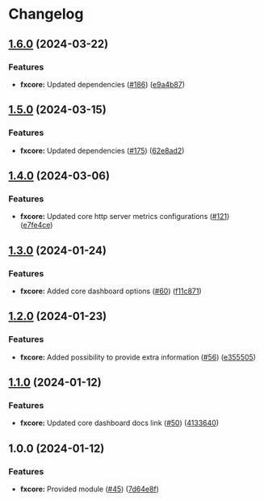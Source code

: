 # Changelog

## [1.6.0](https://github.com/ankorstore/yokai/compare/fxcore/v1.5.0...fxcore/v1.6.0) (2024-03-22)


### Features

* **fxcore:** Updated dependencies ([#186](https://github.com/ankorstore/yokai/issues/186)) ([e9a4b87](https://github.com/ankorstore/yokai/commit/e9a4b875069aa12cf6c05323bcbf1123cac863a7))

## [1.5.0](https://github.com/ankorstore/yokai/compare/fxcore/v1.4.0...fxcore/v1.5.0) (2024-03-15)


### Features

* **fxcore:** Updated dependencies ([#175](https://github.com/ankorstore/yokai/issues/175)) ([62e8ad2](https://github.com/ankorstore/yokai/commit/62e8ad2e7e7d780fb2b357a9194b4c493beeb1ac))

## [1.4.0](https://github.com/ankorstore/yokai/compare/fxcore/v1.3.0...fxcore/v1.4.0) (2024-03-06)


### Features

* **fxcore:** Updated core http server metrics configurations ([#121](https://github.com/ankorstore/yokai/issues/121)) ([e7fe4ce](https://github.com/ankorstore/yokai/commit/e7fe4ce468ee64188fe235633f85a54475095f43))

## [1.3.0](https://github.com/ankorstore/yokai/compare/fxcore/v1.2.0...fxcore/v1.3.0) (2024-01-24)


### Features

* **fxcore:** Added core dashboard options ([#60](https://github.com/ankorstore/yokai/issues/60)) ([f11c871](https://github.com/ankorstore/yokai/commit/f11c871e8e9ec2eb0c1187ee328c9abbb9369a49))

## [1.2.0](https://github.com/ankorstore/yokai/compare/fxcore/v1.1.0...fxcore/v1.2.0) (2024-01-23)


### Features

* **fxcore:** Added possibility to provide extra information ([#56](https://github.com/ankorstore/yokai/issues/56)) ([e355505](https://github.com/ankorstore/yokai/commit/e355505f182677995795e648001312f0467f51dd))

## [1.1.0](https://github.com/ankorstore/yokai/compare/fxcore/v1.0.0...fxcore/v1.1.0) (2024-01-12)


### Features

* **fxcore:** Updated core dashboard docs link ([#50](https://github.com/ankorstore/yokai/issues/50)) ([4133640](https://github.com/ankorstore/yokai/commit/4133640305961b6a3322960723e6827fb68db0ec))

## 1.0.0 (2024-01-12)


### Features

* **fxcore:** Provided module ([#45](https://github.com/ankorstore/yokai/issues/45)) ([7d64e8f](https://github.com/ankorstore/yokai/commit/7d64e8f16f2f0655110433aff1089752799bbd45))
